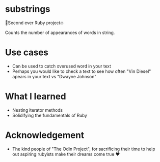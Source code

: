 # substrings
🔻Second ever Ruby project:fire:

Counts the number of appearances of words in string.

# Use cases
 - Can be used to catch overused word in your text
 - Perhaps you would like to check a text to see how often "Vin Diesel" apears in your text vs "Dwayne Johnson"

# What I learned
 - Nesting iterator methods
 - Solidifying the fundamentals of Ruby

# Acknowledgement
 - The kind people of "The Odin Project", for sacrificing their time to help out aspiring rubyists make their dreams come true ❤️
